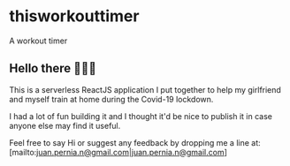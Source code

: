 # thisworkouttimer

A workout timer

## Hello there 🙋🏻‍♂️

This is a serverless ReactJS application I put together to help my girlfriend and myself train at home during the Covid-19 lockdown.

I had a lot of fun building it and I thought it'd be nice to publish
it in case anyone else may find it useful.

Feel free to say Hi or suggest any feedback by dropping me a line
at:[mailto:juan.pernia.n@gmail.com|juan.pernia.n@gmail.com]
